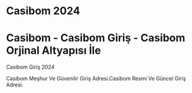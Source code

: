 # Casibom 2024
# Casibom - Casibom Giriş - Casibom Orjinal Altyapısı İle
Casibom Giriş 2024


Casibom Meşhur Ve Güvenilir Giriş Adresi.Casibom Resmi Ve Güncel Giriş Adresi.
